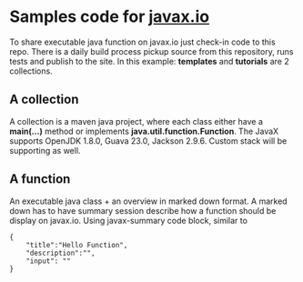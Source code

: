 # Samples code for [javax.io](https://javax.io)
To share executable java function on javax.io just check-in code to this repo. There is a daily build process pickup source from this repository, runs tests and publish to the site. In this example: **templates** and **tutorials** are 2 collections.

## A collection
A collection is a maven java project, where each class either have a **main(...)** method or implements **java.util.function.Function**. The JavaX supports OpenJDK 1.8.0, Guava 23.0, Jackson 2.9.6. Custom stack will be supporting as well.

## A function
An executable java class + an overview in marked down format. A marked down has to have summary session describe how a function should be display on javax.io. Using javax-summary code block, similar to

```javax-summary
{
    "title":"Hello Function",
    "description":"",
    "input": ""
}
```
